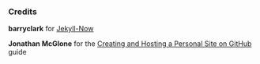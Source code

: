### Credits

**barryclark** for [Jekyll-Now](https://github.com/barryclark/jekyll-now)

**Jonathan McGlone** for the [Creating and Hosting a Personal Site on GitHub](http://jmcglone.com/guides/github-pages/) guide